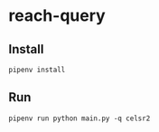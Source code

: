 # reach-query

## Install 
```
pipenv install
```

## Run 
```
pipenv run python main.py -q celsr2
```
